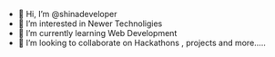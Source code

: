 - 👋 Hi, I’m @shinadeveloper
- 👀 I’m interested in Newer Technoligies
- 🌱 I’m currently learning Web Development
- 💞️ I’m looking to collaborate on Hackathons , projects and more.....

<!---
shinadeveloper/shinadeveloper is a ✨ special ✨ repository because its `README.md` (this file) appears on your GitHub profile.
You can click the Preview link to take a look at your changes.
--->
